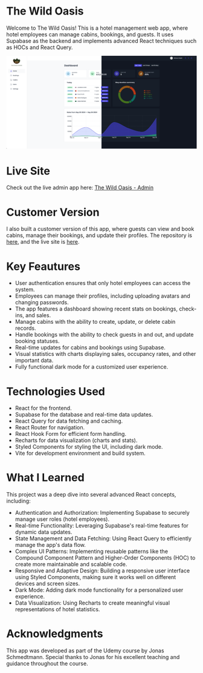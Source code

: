 # The Wild Oasis

Welcome to The Wild Oasis! This is a hotel management web app, where hotel employees can manage cabins, bookings, and guests. It uses Supabase as the backend and implements advanced React techniques such as HOCs and React Query.

![Home page](public/Home-Untitled.png)

# Live Site

Check out the live admin app here: [The Wild Oasis - Admin](https://the-wild-oasis-omega-black.vercel.app)

# Customer Version

I also built a customer version of this app, where guests can view and book cabins, manage their bookings, and update their profiles. The repository is [here](https://github.com/M3fjuLeo/The-wild-oasis-v2), and the live site is [here](https://the-wild-oasis-v2-mu.vercel.app/).

# Key Feautures

- User authentication ensures that only hotel employees can access the system.
- Employees can manage their profiles, including uploading avatars and changing passwords.
- The app features a dashboard showing recent stats on bookings, check-ins, and sales.
- Manage cabins with the ability to create, update, or delete cabin records.
- Handle bookings with the ability to check guests in and out, and update booking statuses.
- Real-time updates for cabins and bookings using Supabase.
- Visual statistics with charts displaying sales, occupancy rates, and other important data.
- Fully functional dark mode for a customized user experience.

# Technologies Used

- React for the frontend.
- Supabase for the database and real-time data updates.
- React Query for data fetching and caching.
- React Router for navigation.
- React Hook Form for efficient form handling.
- Recharts for data visualization (charts and stats).
- Styled Components for styling the UI, including dark mode.
- Vite for development environment and build system.

# What I Learned

This project was a deep dive into several advanced React concepts, including:

- Authentication and Authorization: Implementing Supabase to securely manage user roles (hotel employees).
- Real-time Functionality: Leveraging Supabase's real-time features for dynamic data updates.
- State Management and Data Fetching: Using React Query to efficiently manage the app's data flow.
- Complex UI Patterns: Implementing reusable patterns like the Compound Component Pattern and Higher-Order Components (HOC) to create more maintainable and scalable code.
- Responsive and Adaptive Design: Building a responsive user interface using Styled Components, making sure it works well on different devices and screen sizes.
- Dark Mode: Adding dark mode functionality for a personalized user experience.
- Data Visualization: Using Recharts to create meaningful visual representations of hotel statistics.

# Acknowledgments

This app was developed as part of the Udemy course by Jonas Schmedtmann. Special thanks to Jonas for his excellent teaching and guidance throughout the course.
